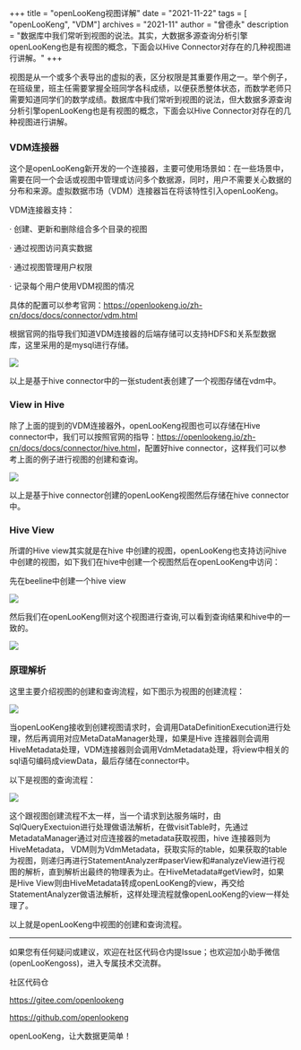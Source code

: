 +++ 
title = "openLooKeng视图详解"
date = "2021-11-22"
tags = [ "openLooKeng", "VDM"]
archives = "2021-11"
author = "曾德永"
description = "数据库中我们常听到视图的说法。其实，大数据多源查询分析引擎openLooKeng也是有视图的概念，下面会以Hive Connector对存在的几种视图进行讲解。"
+++


视图是从一个或多个表导出的虚拟的表，区分权限是其重要作用之一。举个例子，在班级里，班主任需要掌握全班同学各科成绩，以便获悉整体状态，而数学老师只需要知道同学们的数学成绩。数据库中我们常听到视图的说法，但大数据多源查询分析引擎openLooKeng也是有视图的概念，下面会以Hive Connector对存在的几种视图进行讲解。

### VDM连接器

这个是openLooKeng新开发的一个连接器，主要可使用场景如：在一些场景中，需要在同一个会话或视图中管理或访问多个数据源，同时，用户不需要关心数据的分布和来源。虚拟数据市场（VDM）连接器旨在将该特性引入openLooKeng。

VDM连接器支持：

· 创建、更新和删除组合多个目录的视图

· 通过视图访问真实数据

· 通过视图管理用户权限

· 记录每个用户使用VDM视图的情况

具体的配置可以参考官网：<https://openlookeng.io/zh-cn/docs/docs/connector/vdm.html>

根据官网的指导我们知道VDM连接器的后端存储可以支持HDFS和关系型数据库，这里采用的是mysql进行存储。

<img src='/zh-cn/blog/20211122/001.jpg' />

以上是基于hive connector中的一张student表创建了一个视图存储在vdm中。

### View in Hive

除了上面的提到的VDM连接器外，openLooKeng视图也可以存储在Hive connector中，我们可以按照官网的指导：<https://openlookeng.io/zh-cn/docs/docs/connector/hive.html>，配置好hive connector，这样我们可以参考上面的例子进行视图的创建和查询。

<img src='/zh-cn/blog/20211122/002.jpg' />

以上是基于hive connector创建的openLooKeng视图然后存储在hive connector中。

### Hive View

所谓的Hive view其实就是在hive 中创建的视图，openLooKeng也支持访问hive 中创建的视图，如下我们在hive中创建一个视图然后在openLooKeng中访问：

先在beeline中创建一个hive view

<img src='/zh-cn/blog/20211122/003.jpg' />

然后我们在openLooKeng侧对这个视图进行查询,可以看到查询结果和hive中的一致的。

<img src='/zh-cn/blog/20211122/004.jpg' />

### 原理解析

这里主要介绍视图的创建和查询流程，如下图示为视图的创建流程：

<img src='/zh-cn/blog/20211122/005.jpg' />

当openLooKeng接收到创建视图请求时，会调用DataDefinitionExecution进行处理，然后再调用对应MetaDataManager处理，如果是Hive 连接器则会调用HiveMetadata处理，VDM连接器则会调用VdmMetadata处理，将view中相关的sql语句编码成viewData，最后存储在connector中。

以下是视图的查询流程：

<img src='/zh-cn/blog/20211122/006.jpg' />

这个跟视图创建流程不太一样，当一个请求到达服务端时，由SqlQueryExectuion进行处理做语法解析，在做visitTable时，先通过MetadataManager通过对应连接器的metadata获取视图，hive 连接器则为HiveMetadata，     VDM则为VdmMetadata，获取实际的table，如果获取的table为视图，则递归再进行StatementAnalyzer#paserView和#analyzeView进行视图的解析，直到解析出最终的物理表为止。在HiveMetadata#getView时，如果是Hive View则由HiveMetadata转成openLooKeng的view，再交给StatementAnalyzer做语法解析，这样处理流程就像openLooKeng的view一样处理了。

以上就是openLooKeng中视图的创建和查询流程。

---

如果您有任何疑问或建议，欢迎在社区代码仓内提Issue；也欢迎加小助手微信(openLooKengoss)，进入专属技术交流群。

社区代码仓 

<https://gitee.com/openlookeng>

<https://github.com/openlookeng>


openLooKeng，让大数据更简单！